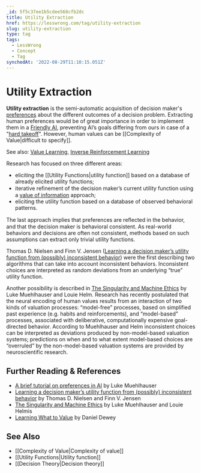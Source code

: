 ```yaml
---
_id: 5f5c37ee1b5cdee568cfb2dc
title: Utility Extraction
href: https://lesswrong.com/tag/utility-extraction
slug: utility-extraction
type: tag
tags:
  - LessWrong
  - Concept
  - Tag
synchedAt: '2022-08-29T11:10:15.051Z'
---
```


# Utility Extraction

**Utility extraction** is the semi-automatic acquisition of decision maker's [preferences](https://wiki.lesswrong.com/wiki/preferences) about the different outcomes of a decision problem. Extracting human preferences would be of great importance in order to implement them in a [Friendly AI](https://wiki.lesswrong.com/wiki/Friendly_AI), preventing AI’s goals differing from ours in case of a "[hard takeoff](https://wiki.lesswrong.com/wiki/hard_takeoff)". However, human values can be [[Complexity of Value|difficult to specify]].

See also: [Value Learning](/tag/value-learning), [Inverse Reinforcement Learning](/tag/inverse-reinforcement-learning)

Research has focused on three different areas:

- eliciting the [[Utility Functions|utility function]] based on a database of already elicited utility functions;
- iterative reﬁnement of the decision maker’s current utility function using a [value of information](http://lesswrong.com/lw/85x/value_of_information_four_examples/) approach;
- eliciting the utility function based on a database of observed behavioral patterns.

The last approach implies that preferences are reﬂected in the behavior, and that the decision maker is behavioral consistent. As real-world behaviors and decisions are often not consistent, methods based on such assumptions can extract only trivial utility functions.

Thomas D. Nielsen and Finn V. Jensen ([Learning a decision maker’s utility function from (possibly) inconsistent behavior](http://people.cs.aau.dk/~tdn/papers/nielsen-jensen-04-ai.pdf)) were the first describing two algorithms that can take into account inconsistent behaviors. Inconsistent choices are interpreted as random deviations from an underlying “true” utility function.

Another possibility is described in [The Singularity and Machine Ethics](http://intelligence.org/files/SaME.pdf) by Luke Muehlhauser and Louie Helm. Research has recently postulated that the neural encoding of human values results from an interaction of two kinds of valuation processes: “model-free” processes, based on simplified past experience (e.g. habits and reinforcements), and “model-based” processes, associated with deliberative, computationally expensive goal-directed behavior. According to Muehlhauser and Helm inconsistent choices can be interpreted as deviations produced by non-model-based valuation systems; predictions on when and to what extent model-based choices are “overruled” by the non-model-based valuation systems are provided by neuroscientific research.

## Further Reading & References

- [A brief tutorial on preferences in AI](http://lesswrong.com/lw/a73/a_brief_tutorial_on_preferences_in_ai/) by Luke Muehlhauser
- [Learning a decision maker’s utility function from (possibly) inconsistent behavior](http://people.cs.aau.dk/~tdn/papers/nielsen-jensen-04-ai.pdf) by Thomas D. Nielsen and Finn V. Jensen
- [The Singularity and Machine Ethics](http://intelligence.org/files/SaME.pdf) by Luke Muehlhauser and Louie Helmis
- [Learning What to Value](http://intelligence.org/files/LearningValue.pdf) by Daniel Dewey

## See Also

- [[Complexity of Value|Complexity of value]]
- [[Utility Functions|Utility function]]
- [[Decision Theory|Decision theory]]
